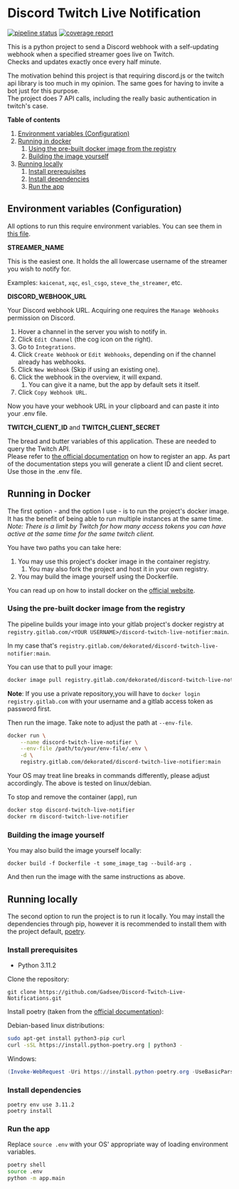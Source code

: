 # Discord Twitch Live Notification

[![pipeline status](https://gitlab.com/Deko.dev/discord-twitch-live-notifier/badges/main/pipeline.svg)](https://gitlab.com/Deko.dev/discord-twitch-live-notifier/-/commits/main) 
[![coverage report](https://gitlab.com/Deko.dev/discord-twitch-live-notifier/badges/main/coverage.svg)](https://gitlab.com/Deko.dev/discord-twitch-live-notifier/-/commits/main)

This is a python project to send a Discord webhook with a self-updating webhook 
when a specified streamer goes live on Twitch.  
Checks and updates exactly once every half minute.

The motivation behind this project is that requiring discord.js or the twitch api library is too much in my opinion.
The same goes for having to invite a bot just for this purpose.  
The project does 7 API calls, including the really basic authentication in twitch's case.

**Table of contents**
1. [Environment variables (Configuration)](#environment-variables-configuration)
2. [Running in docker](#running-in-docker)
   1. [Using the pre-built docker image from the registry](#using-the-pre-built-docker-image-from-the-registry)
   2. [Building the image yourself](#building-the-image-yourself)
3. [Running locally](#running-locally)
   1. [Install prerequisites](#install-prerequisites)
   2. [Install dependencies](#install-dependencies)
   3. [Run the app](#run-the-app)

## Environment variables (Configuration)

All options to run this require environment variables. You can see them in [this file](.env.example).

**STREAMER_NAME**

This is the easiest one. It holds the all lowercase username of the streamer you wish to notify for.

Examples: `kaicenat`, `xqc`, `esl_csgo`, `steve_the_streamer`, etc.

**DISCORD_WEBHOOK_URL**

Your Discord webhook URL. Acquiring one requires the `Manage Webhooks` permission on Discord.

1. Hover a channel in the server you wish to notify in.
2. Click `Edit Channel` (the cog icon on the right).
3. Go to `Integrations`.
4. Click `Create Webhook` or `Edit Webhooks`, depending on if the channel already has webhooks.
5. Click `New Webhook` (Skip if using an existing one).
6. Click the webhook in the overview, it will expand.
   1. You can give it a name, but the app by default sets it itself.
7. Click `Copy Webhook URL`.

Now you have your webhook URL in your clipboard and can paste it into your .env file.

**TWITCH_CLIENT_ID** and **TWITCH_CLIENT_SECRET**

The bread and butter variables of this application. These are needed to query the Twitch API.  
Please refer to [the official documentation](https://dev.twitch.tv/docs/authentication/register-app/) on how to register an app.
As part of the documentation steps you will generate a client ID and client secret.
Use those in the .env file.

## Running in Docker

The first option - and the option I use - is to run the project's docker image.  
It has the benefit of being able to run multiple instances at the same time.  
*Note: There is a limit by Twitch for how many access tokens you can have active at the same time for the same twitch client.*

You have two paths you can take here:
1. You may use this project's docker image in the container registry.
   1. You may also fork the project and host it in your own registry.
2. You may build the image yourself using the Dockerfile.

You can read up on how to install docker on the [official website](https://docs.docker.com/get-docker/).

### Using the pre-built docker image from the registry

The pipeline builds your image into your gitlab project's docker registry at  
`registry.gitlab.com/<YOUR USERNAME>/discord-twitch-live-notifier:main`.

In my case that's `registry.gitlab.com/dekorated/discord-twitch-live-notifier:main`.

You can use that to pull your image:
```bash
docker image pull registry.gitlab.com/dekorated/discord-twitch-live-notifier:main
```

**Note**: If you use a private repository,you will have to `docker login registry.gitlab.com`
with your username and a gitlab access token as password first.

Then run the image. Take note to adjust the path at `--env-file`.
```bash
docker run \
    --name discord-twitch-live-notifier \
    --env-file /path/to/your/env-file/.env \
    -d \
    registry.gitlab.com/dekorated/discord-twitch-live-notifier:main
```
Your OS may treat line breaks in commands differently, please adjust accordingly. 
The above is tested on linux/debian.

To stop and remove the container (app), run
```bash
docker stop discord-twitch-live-notifier
docker rm discord-twitch-live-notifier 
```

### Building the image yourself

You may also build the image yourself locally:
```commandline
docker build -f Dockerfile -t some_image_tag --build-arg .
```

And then run the image with the same instructions as above.

## Running locally

The second option to run the project is to run it locally.
You may install the dependencies through pip, however it is recommended to install them with the project default, [poetry](https://python-poetry.org).

### Install prerequisites

- Python 3.11.2

Clone the repository:
```commandline
git clone https://github.com/Gadsee/Discord-Twitch-Live-Notifications.git
```

Install poetry (taken from the [official documentation](https://python-poetry.org/docs/)):

Debian-based linux distributions:
```bash
sudo apt-get install python3-pip curl
curl -sSL https://install.python-poetry.org | python3 -
```

Windows:
```powershell
(Invoke-WebRequest -Uri https://install.python-poetry.org -UseBasicParsing).Content | py -
```

### Install dependencies

```commandline
poetry env use 3.11.2
poetry install
```

### Run the app

Replace `source .env` with your OS' appropriate way of loading environment variables.

```bash
poetry shell
source .env
python -m app.main
```
